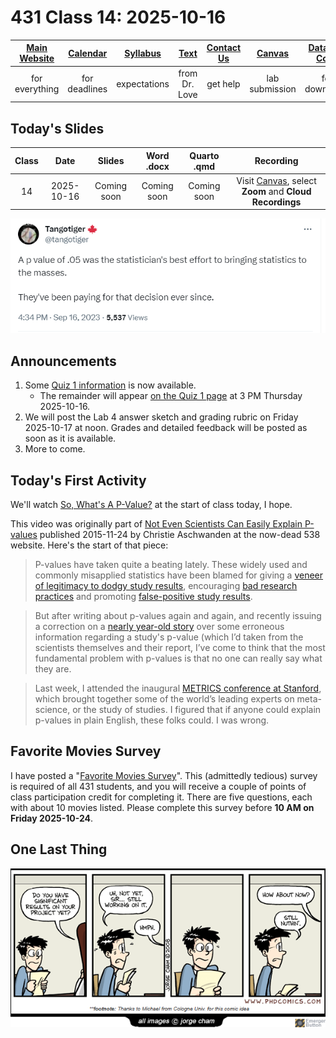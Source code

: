 # 431 Class 14: 2025-10-16

[Main Website](https://thomaselove.github.io/431-2025/) | [Calendar](https://thomaselove.github.io/431-2025/calendar.html) | [Syllabus](https://thomaselove.github.io/431-syllabus-2025/) | [Text](https://thomaselove.github.io/431-book/) | [Contact Us](https://thomaselove.github.io/431-2025/contact.html) | [Canvas](https://canvas.case.edu) | [Data and Code](https://github.com/THOMASELOVE/431-data)
:-----------: | :--------------: | :----------: | :---------: | :-------------: | :-----------: | :------------:
for everything | for deadlines | expectations | from Dr. Love | get help | lab submission | for downloads

## Today's Slides

Class | Date | Slides | Word .docx | Quarto .qmd | Recording
:---: | :--------: | :------: | :------: | :------: | :-------------:
14 | 2025-10-16 | Coming soon | Coming soon | Coming soon | Visit [Canvas](https://canvas.case.edu/), select **Zoom** and **Cloud Recordings**


<!-- 

14 | 2025-10-16 | **[Slides 14](https://thomaselove.github.io/431-slides-2025/class14.html)** | **[Word 14](https://thomaselove.github.io/431-slides-2025/class14w.docx)** | **[Code 14](https://github.com/THOMASELOVE/431-slides-2025/blob/main/class14.qmd)** | Visit [Canvas](https://canvas.case.edu/), select **Zoom** and **Cloud Recordings**

-->

![](tango_2023.png)

## Announcements

1. Some [Quiz 1 information](https://github.com/THOMASELOVE/431-quizzes-2025/tree/main/quiz1) is now available.
    - The remainder will appear [on the Quiz 1 page](https://github.com/THOMASELOVE/431-quizzes-2025/tree/main/quiz1) at 3 PM Thursday 2025-10-16. 
2. We will post the Lab 4 answer sketch and grading rubric on Friday 2025-10-17 at noon. Grades and detailed feedback will be posted as soon as it is available.
3. More to come.

## Today's First Activity

We'll watch [So, What's A P-Value?](https://www.facebook.com/watch/?v=1014409165269579) at the start of class today, I hope. 

This video was originally part of [Not Even Scientists Can Easily Explain P-values](https://fivethirtyeight.com/features/not-even-scientists-can-easily-explain-p-values/) published 2015-11-24 by Christie Aschwanden at the now-dead 538 website. Here's the start of that piece:

> P-values have taken quite a beating lately. These widely used and commonly misapplied statistics have been blamed for giving a [veneer of legitimacy to dodgy study results](https://fivethirtyeight.com/features/ignore-the-headlines-we-dont-know-if-e-cigs-lead-kids-to-real-cigs/), encouraging [bad research practices](https://fivethirtyeight.com/features/science-isnt-broken/#part2) and promoting [false-positive study results](https://fivethirtyeight.com/features/psychology-is-starting-to-deal-with-its-replication-problem/).

> But after writing about p-values again and again, and recently issuing a correction on a [nearly year-old story](https://fivethirtyeight.com/features/we-may-never-know-how-well-cloud-seeding-works/) over some erroneous information regarding a study's p-value (which I’d taken from the scientists themselves and their report, I’ve come to think that the most fundamental problem with p-values is that no one can really say what they are.

> Last week, I attended the inaugural [METRICS conference at Stanford](http://metrics.stanford.edu/), which brought together some of the world’s leading experts on meta-science, or the study of studies. I figured that if anyone could explain p-values in plain English, these folks could. I was wrong.

## Favorite Movies Survey

I have posted a "[Favorite Movies Survey](https://bit.ly/431-2025-movies-survey)". This (admittedly tedious) survey is required of all 431 students, and you will receive a couple of points of class participation credit for completing it. There are five questions, each with about 10 movies listed. Please complete this survey before **10 AM on Friday 2025-10-24**.

## One Last Thing

![](phdcomics_1064.png)
